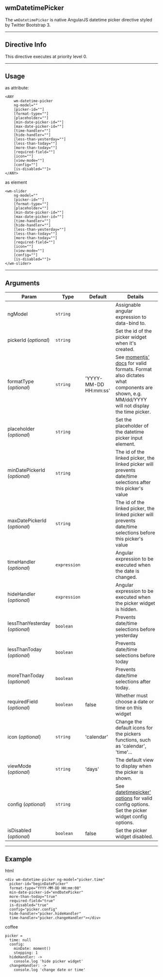 ## wmDatetimePicker
The `wmDatetimePicker` is native AngularJS datetime picker directive styled by Twitter Bootstrap 3.

---

## Directive Info
This directive executes at priority level 0.

---

## Usage
as attribute:
```
<ANY
    wm-datetime-picker
    ng-model=""
    [picker-id=""]
    [format-type=""]
    [placeholder=""]
    [min-date-picker-id=""]
    [max-date-picker-id=""]
    [time-handler=""]
    [hide-handler=""]
    [less-than-yesterday=""]
    [less-than-today=""]
    [more-than-today=""]
    [required-field=""]
    [icon=""]
    [view-mode=""]
    [config=""]
    [is-disabled=""]>
</ANY>
```
as element
```
<wm-slider
    ng-model=""
    [picker-id=""]
    [format-type=""]
    [placeholder=""]
    [min-date-picker-id=""]
    [max-date-picker-id=""]
    [time-handler=""]
    [hide-handler=""]
    [less-than-yesterday=""]
    [less-than-today=""]
    [more-than-today=""]
    [required-field=""]
    [icon=""]
    [view-mode=""]
    [config=""]
    [is-disabled=""]>
</wm-slider>
```

---

## Arguments
Param | Type | Default | Details
----- | ---- | ------- | ----
ngModel                        | `string`     | | Assignable angular expression to data-bind to.
pickerId (*optional*)          | `string`     | | Set the id of the picker widget when it's created.
formatType (*optional*)        | `string`     | 'YYYY-MM-DD HH:mm:ss'     | See [momentjs' docs](http://momentjs.com/docs/#/displaying/format/) for valid formats. Format also dictates what components are shown, e.g. MM/dd/YYYY will not display the time picker.
placeholder (*optional*)       | `string`     | | Set the placeholder of the datetime picker input element.
minDatePickerId (*optional*)   | `string`     | | The id of the linked picker, the linked picker will prevents date/time selections after this picker's value
maxDatePickerId (*optional*)   | `string`     | | The id of the linked picker, the linked picker will prevents date/time selections before this picker's value
timeHandler (*optional*)       | `expression` | | Angular expression to be executed when the date is changed.
hideHandler (*optional*)       | `expression` | | Angular expression to be executed when the picker widget is hidden.
lessThanYesterday (*optional*) | `boolean`    | | Prevents date/time selections before yesterday
lessThanToday (*optional*)     | `boolean`    | | Prevents date/time selections before today
moreThanToday (*optional*)     | `boolean`    | | Prevents date/time selections after today.
requiredField (*optional*)     | `boolean`    | false      | Whether must choose a date or time on this widget
icon (*optional*)              | `string`     | 'calendar' | Change the default icons for the pickers functions, such as 'calendar', 'time'...
viewMode (*optional*)          | `string`     | 'days'     | The default view to display when the picker is shown.
config (*optional*)            | `string`     | | See [datetimepicker' options](http://eonasdan.github.io/bootstrap-datetimepicker/Options/) for valid config options. Set the picker widget config options.
isDisabled (*optional*)        | `boolean`    | false      | Set the picker widget disabled.

---

## Example
html
```
<div wm-datetime-picker ng-model="picker.time"
  picker-id="beginDatePicker"
  format-type="YYYY-MM-DD HH:mm:00"
  min-date-picker-id="endDatePicker"
  more-than-today="true"
  required-field="true"
  is-disabled="true"
  config="picker.config"
  hide-handler="picker.hideHandler"
  time-handler="picker.changeHandler"></div>
```

coffee
```
picker =
  time: null
  config:
    minDate: moment()
    stepping: 1
  hideHandler: ->
    console.log 'hide picker widget'
  changeHandler: ->
    console.log 'change date or time'
```